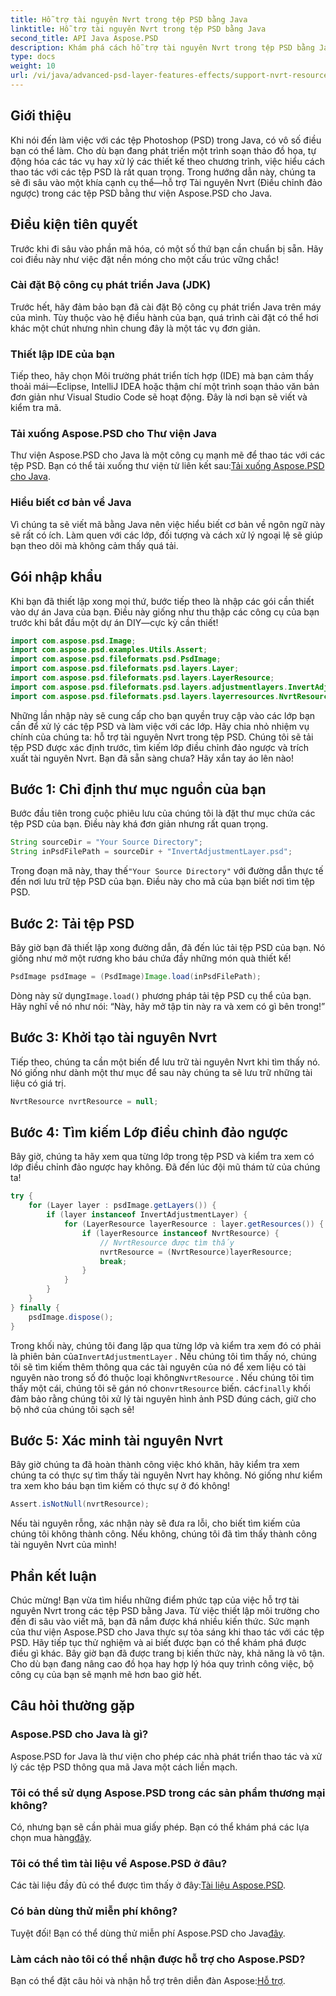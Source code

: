 ```yaml
---
title: Hỗ trợ tài nguyên Nvrt trong tệp PSD bằng Java
linktitle: Hỗ trợ tài nguyên Nvrt trong tệp PSD bằng Java
second_title: API Java Aspose.PSD
description: Khám phá cách hỗ trợ tài nguyên Nvrt trong tệp PSD bằng Java. Tìm hiểu cách tải tệp và trích xuất tài nguyên có giá trị một cách dễ dàng với Aspose.PSD.
type: docs
weight: 10
url: /vi/java/advanced-psd-layer-features-effects/support-nvrt-resource-psd-files/
---
```

## Giới thiệu
Khi nói đến làm việc với các tệp Photoshop (PSD) trong Java, có vô số điều bạn có thể làm. Cho dù bạn đang phát triển một trình soạn thảo đồ họa, tự động hóa các tác vụ hay xử lý các thiết kế theo chương trình, việc hiểu cách thao tác với các tệp PSD là rất quan trọng. Trong hướng dẫn này, chúng ta sẽ đi sâu vào một khía cạnh cụ thể—hỗ trợ Tài nguyên Nvrt (Điều chỉnh đảo ngược) trong các tệp PSD bằng thư viện Aspose.PSD cho Java.
## Điều kiện tiên quyết
Trước khi đi sâu vào phần mã hóa, có một số thứ bạn cần chuẩn bị sẵn. Hãy coi điều này như việc đặt nền móng cho một cấu trúc vững chắc!
### Cài đặt Bộ công cụ phát triển Java (JDK)
Trước hết, hãy đảm bảo bạn đã cài đặt Bộ công cụ phát triển Java trên máy của mình. Tùy thuộc vào hệ điều hành của bạn, quá trình cài đặt có thể hơi khác một chút nhưng nhìn chung đây là một tác vụ đơn giản. 
### Thiết lập IDE của bạn
Tiếp theo, hãy chọn Môi trường phát triển tích hợp (IDE) mà bạn cảm thấy thoải mái—Eclipse, IntelliJ IDEA hoặc thậm chí một trình soạn thảo văn bản đơn giản như Visual Studio Code sẽ hoạt động. Đây là nơi bạn sẽ viết và kiểm tra mã.
### Tải xuống Aspose.PSD cho Thư viện Java
 Thư viện Aspose.PSD cho Java là một công cụ mạnh mẽ để thao tác với các tệp PSD. Bạn có thể tải xuống thư viện từ liên kết sau:[Tải xuống Aspose.PSD cho Java](https://releases.aspose.com/psd/java/).
### Hiểu biết cơ bản về Java
Vì chúng ta sẽ viết mã bằng Java nên việc hiểu biết cơ bản về ngôn ngữ này sẽ rất có ích. Làm quen với các lớp, đối tượng và cách xử lý ngoại lệ sẽ giúp bạn theo dõi mà không cảm thấy quá tải.
## Gói nhập khẩu
Khi bạn đã thiết lập xong mọi thứ, bước tiếp theo là nhập các gói cần thiết vào dự án Java của bạn. Điều này giống như thu thập các công cụ của bạn trước khi bắt đầu một dự án DIY—cực kỳ cần thiết!
```java
import com.aspose.psd.Image;
import com.aspose.psd.examples.Utils.Assert;
import com.aspose.psd.fileformats.psd.PsdImage;
import com.aspose.psd.fileformats.psd.layers.Layer;
import com.aspose.psd.fileformats.psd.layers.LayerResource;
import com.aspose.psd.fileformats.psd.layers.adjustmentlayers.InvertAdjustmentLayer;
import com.aspose.psd.fileformats.psd.layers.layerresources.NvrtResource;
```
Những lần nhập này sẽ cung cấp cho bạn quyền truy cập vào các lớp bạn cần để xử lý các tệp PSD và làm việc với các lớp.
Hãy chia nhỏ nhiệm vụ chính của chúng ta: hỗ trợ tài nguyên Nvrt trong tệp PSD. Chúng tôi sẽ tải tệp PSD được xác định trước, tìm kiếm lớp điều chỉnh đảo ngược và trích xuất tài nguyên Nvrt. Bạn đã sẵn sàng chưa? Hãy xắn tay áo lên nào!
## Bước 1: Chỉ định thư mục nguồn của bạn
Bước đầu tiên trong cuộc phiêu lưu của chúng tôi là đặt thư mục chứa các tệp PSD của bạn. Điều này khá đơn giản nhưng rất quan trọng.
```java
String sourceDir = "Your Source Directory";
String inPsdFilePath = sourceDir + "InvertAdjustmentLayer.psd";
```
 Trong đoạn mã này, thay thế`"Your Source Directory"` với đường dẫn thực tế đến nơi lưu trữ tệp PSD của bạn. Điều này cho mã của bạn biết nơi tìm tệp PSD.
## Bước 2: Tải tệp PSD
Bây giờ bạn đã thiết lập xong đường dẫn, đã đến lúc tải tệp PSD của bạn. Nó giống như mở một rương kho báu chứa đầy những món quà thiết kế!
```java
PsdImage psdImage = (PsdImage)Image.load(inPsdFilePath);
```
Dòng này sử dụng`Image.load()` phương pháp tải tệp PSD cụ thể của bạn. Hãy nghĩ về nó như nói: “Này, hãy mở tập tin này ra và xem có gì bên trong!”
## Bước 3: Khởi tạo tài nguyên Nvrt
Tiếp theo, chúng ta cần một biến để lưu trữ tài nguyên Nvrt khi tìm thấy nó. Nó giống như dành một thư mục để sau này chúng ta sẽ lưu trữ những tài liệu có giá trị.
```java
NvrtResource nvrtResource = null;
```
## Bước 4: Tìm kiếm Lớp điều chỉnh đảo ngược
Bây giờ, chúng ta hãy xem qua từng lớp trong tệp PSD và kiểm tra xem có lớp điều chỉnh đảo ngược hay không. Đã đến lúc đội mũ thám tử của chúng ta!
```java
try {
    for (Layer layer : psdImage.getLayers()) {
        if (layer instanceof InvertAdjustmentLayer) {
            for (LayerResource layerResource : layer.getResources()) {
                if (layerResource instanceof NvrtResource) {
                    // NvrtResource được tìm thấy
                    nvrtResource = (NvrtResource)layerResource;
                    break;
                }
            }
        }
    }
} finally {
    psdImage.dispose();
}
```
 Trong khối này, chúng tôi đang lặp qua từng lớp và kiểm tra xem đó có phải là phiên bản của`InvertAdjustmentLayer` . Nếu chúng tôi tìm thấy nó, chúng tôi sẽ tìm kiếm thêm thông qua các tài nguyên của nó để xem liệu có tài nguyên nào trong số đó thuộc loại không`NvrtResource` . Nếu chúng tôi tìm thấy một cái, chúng tôi sẽ gán nó cho`nvrtResource` biến. các`finally` khối đảm bảo rằng chúng tôi xử lý tài nguyên hình ảnh PSD đúng cách, giữ cho bộ nhớ của chúng tôi sạch sẽ!
## Bước 5: Xác minh tài nguyên Nvrt
Bây giờ chúng ta đã hoàn thành công việc khó khăn, hãy kiểm tra xem chúng ta có thực sự tìm thấy tài nguyên Nvrt hay không. Nó giống như kiểm tra xem kho báu bạn tìm kiếm có thực sự ở đó không!
```java
Assert.isNotNull(nvrtResource);
```
Nếu tài nguyên rỗng, xác nhận này sẽ đưa ra lỗi, cho biết tìm kiếm của chúng tôi không thành công. Nếu không, chúng tôi đã tìm thấy thành công tài nguyên Nvrt của mình!
## Phần kết luận
Chúc mừng! Bạn vừa tìm hiểu những điểm phức tạp của việc hỗ trợ tài nguyên Nvrt trong các tệp PSD bằng Java. Từ việc thiết lập môi trường cho đến đi sâu vào viết mã, bạn đã nắm được khá nhiều kiến thức. Sức mạnh của thư viện Aspose.PSD cho Java thực sự tỏa sáng khi thao tác với các tệp PSD. Hãy tiếp tục thử nghiệm và ai biết được bạn có thể khám phá được điều gì khác.
Bây giờ bạn đã được trang bị kiến thức này, khả năng là vô tận. Cho dù bạn đang nâng cao đồ họa hay hợp lý hóa quy trình công việc, bộ công cụ của bạn sẽ mạnh mẽ hơn bao giờ hết.
## Câu hỏi thường gặp
### Aspose.PSD cho Java là gì?
Aspose.PSD for Java là thư viện cho phép các nhà phát triển thao tác và xử lý các tệp PSD thông qua mã Java một cách liền mạch.
### Tôi có thể sử dụng Aspose.PSD trong các sản phẩm thương mại không?
 Có, nhưng bạn sẽ cần phải mua giấy phép. Bạn có thể khám phá các lựa chọn mua hàng[đây](https://purchase.aspose.com/buy).
### Tôi có thể tìm tài liệu về Aspose.PSD ở đâu?
 Các tài liệu đầy đủ có thể được tìm thấy ở đây:[Tài liệu Aspose.PSD](https://reference.aspose.com/psd/java/).
### Có bản dùng thử miễn phí không?
 Tuyệt đối! Bạn có thể dùng thử miễn phí Aspose.PSD cho Java[đây](https://releases.aspose.com/).
### Làm cách nào tôi có thể nhận được hỗ trợ cho Aspose.PSD?
 Bạn có thể đặt câu hỏi và nhận hỗ trợ trên diễn đàn Aspose:[Hỗ trợ](https://forum.aspose.com/c/psd/34).